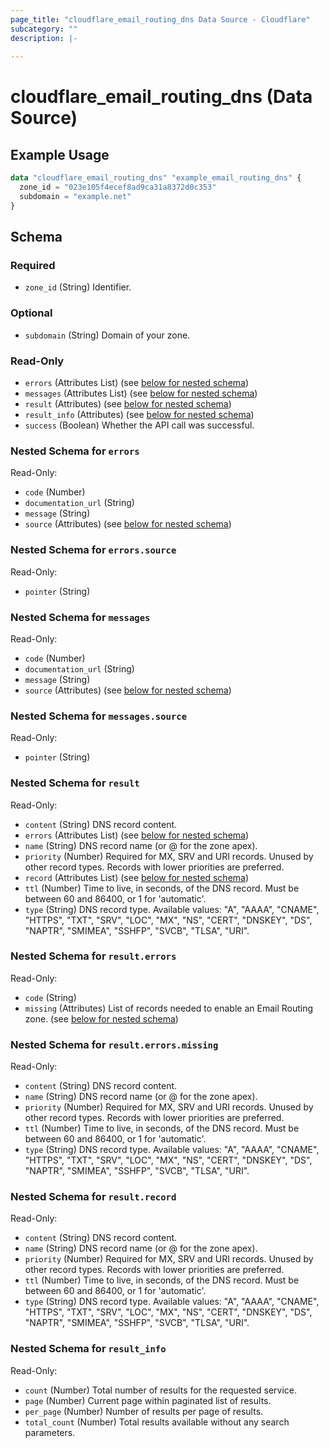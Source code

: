 ```yaml
---
page_title: "cloudflare_email_routing_dns Data Source - Cloudflare"
subcategory: ""
description: |-
  
---
```


# cloudflare_email_routing_dns (Data Source)



## Example Usage

```terraform
data "cloudflare_email_routing_dns" "example_email_routing_dns" {
  zone_id = "023e105f4ecef8ad9ca31a8372d0c353"
  subdomain = "example.net"
}
```

<!-- schema generated by tfplugindocs -->
## Schema

### Required

- `zone_id` (String) Identifier.

### Optional

- `subdomain` (String) Domain of your zone.

### Read-Only

- `errors` (Attributes List) (see [below for nested schema](#nestedatt--errors))
- `messages` (Attributes List) (see [below for nested schema](#nestedatt--messages))
- `result` (Attributes) (see [below for nested schema](#nestedatt--result))
- `result_info` (Attributes) (see [below for nested schema](#nestedatt--result_info))
- `success` (Boolean) Whether the API call was successful.

<a id="nestedatt--errors"></a>
### Nested Schema for `errors`

Read-Only:

- `code` (Number)
- `documentation_url` (String)
- `message` (String)
- `source` (Attributes) (see [below for nested schema](#nestedatt--errors--source))

<a id="nestedatt--errors--source"></a>
### Nested Schema for `errors.source`

Read-Only:

- `pointer` (String)



<a id="nestedatt--messages"></a>
### Nested Schema for `messages`

Read-Only:

- `code` (Number)
- `documentation_url` (String)
- `message` (String)
- `source` (Attributes) (see [below for nested schema](#nestedatt--messages--source))

<a id="nestedatt--messages--source"></a>
### Nested Schema for `messages.source`

Read-Only:

- `pointer` (String)



<a id="nestedatt--result"></a>
### Nested Schema for `result`

Read-Only:

- `content` (String) DNS record content.
- `errors` (Attributes List) (see [below for nested schema](#nestedatt--result--errors))
- `name` (String) DNS record name (or @ for the zone apex).
- `priority` (Number) Required for MX, SRV and URI records. Unused by other record types. Records with lower priorities are preferred.
- `record` (Attributes List) (see [below for nested schema](#nestedatt--result--record))
- `ttl` (Number) Time to live, in seconds, of the DNS record. Must be between 60 and 86400, or 1 for 'automatic'.
- `type` (String) DNS record type.
Available values: "A", "AAAA", "CNAME", "HTTPS", "TXT", "SRV", "LOC", "MX", "NS", "CERT", "DNSKEY", "DS", "NAPTR", "SMIMEA", "SSHFP", "SVCB", "TLSA", "URI".

<a id="nestedatt--result--errors"></a>
### Nested Schema for `result.errors`

Read-Only:

- `code` (String)
- `missing` (Attributes) List of records needed to enable an Email Routing zone. (see [below for nested schema](#nestedatt--result--errors--missing))

<a id="nestedatt--result--errors--missing"></a>
### Nested Schema for `result.errors.missing`

Read-Only:

- `content` (String) DNS record content.
- `name` (String) DNS record name (or @ for the zone apex).
- `priority` (Number) Required for MX, SRV and URI records. Unused by other record types. Records with lower priorities are preferred.
- `ttl` (Number) Time to live, in seconds, of the DNS record. Must be between 60 and 86400, or 1 for 'automatic'.
- `type` (String) DNS record type.
Available values: "A", "AAAA", "CNAME", "HTTPS", "TXT", "SRV", "LOC", "MX", "NS", "CERT", "DNSKEY", "DS", "NAPTR", "SMIMEA", "SSHFP", "SVCB", "TLSA", "URI".



<a id="nestedatt--result--record"></a>
### Nested Schema for `result.record`

Read-Only:

- `content` (String) DNS record content.
- `name` (String) DNS record name (or @ for the zone apex).
- `priority` (Number) Required for MX, SRV and URI records. Unused by other record types. Records with lower priorities are preferred.
- `ttl` (Number) Time to live, in seconds, of the DNS record. Must be between 60 and 86400, or 1 for 'automatic'.
- `type` (String) DNS record type.
Available values: "A", "AAAA", "CNAME", "HTTPS", "TXT", "SRV", "LOC", "MX", "NS", "CERT", "DNSKEY", "DS", "NAPTR", "SMIMEA", "SSHFP", "SVCB", "TLSA", "URI".



<a id="nestedatt--result_info"></a>
### Nested Schema for `result_info`

Read-Only:

- `count` (Number) Total number of results for the requested service.
- `page` (Number) Current page within paginated list of results.
- `per_page` (Number) Number of results per page of results.
- `total_count` (Number) Total results available without any search parameters.


